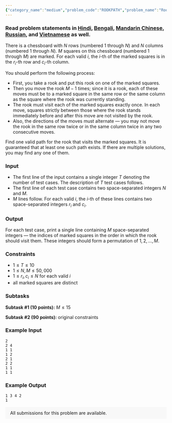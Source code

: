 ```yaml
---
{"category_name":"medium","problem_code":"ROOKPATH","problem_name":"Rook Path","problemComponents":{"constraints":"","constraintsState":false,"subtasks":"","subtasksState":false,"inputFormat":"","inputFormatState":false,"outputFormat":"","outputFormatState":false,"sampleTestCases":{}},"video_editorial_url":"https://youtu.be/c2vU4mi20u0","languages_supported":{"0":"CPP14","1":"C","2":"JAVA","3":"PYTH 3.6","4":"CPP17","5":"PYTH","6":"PYP3","7":"CS2","8":"ADA","9":"PYPY","10":"TEXT","11":"PAS fpc","12":"NODEJS","13":"RUBY","14":"PHP","15":"GO","16":"HASK","17":"TCL","18":"PERL","19":"SCALA","20":"LUA","21":"kotlin","22":"BASH","23":"JS","24":"LISP sbcl","25":"rust","26":"PAS gpc","27":"BF","28":"CLOJ","29":"R","30":"D","31":"CAML","32":"FORT","33":"ASM","34":"swift","35":"FS","36":"WSPC","37":"LISP clisp","38":"SQL","39":"SCM guile","40":"PERL6","41":"ERL","42":"CLPS","43":"ICK","44":"NICE","45":"PRLG","46":"ICON","47":"COB","48":"SCM chicken","49":"PIKE","50":"SCM qobi","51":"ST","52":"SQLQ","53":"NEM"},"max_timelimit":1,"source_sizelimit":50000,"problem_author":"ildar_adm","problem_tester":"","date_added":"27-11-2020","tags":{"0":"eulerian","1":"graphs","2":"ildar_adm","3":"ltime90","4":"medium"},"problem_difficulty_level":"Medium","best_tag":"Eulerian Tour","editorial_url":"https://discuss.codechef.com/problems/ROOKPATH","time":{"view_start_date":1104528600,"submit_start_date":1104528600,"visible_start_date":1104528600,"end_date":1735669800},"is_direct_submittable":false,"problemDiscussURL":"https://discuss.codechef.com/search?q=ROOKPATH","is_proctored":false,"visitedContests":{},"layout":"problem"}
---
```

### Read problem statements in [Hindi](https://www.codechef.com/download/translated/LTIME90/hindi/ROOKPATH.pdf), [Bengali](https://www.codechef.com/download/translated/LTIME90/bengali/ROOKPATH.pdf), [Mandarin Chinese](https://www.codechef.com/download/translated/LTIME90/mandarin/ROOKPATH.pdf), [Russian](https://www.codechef.com/download/translated/LTIME90/russian/ROOKPATH.pdf), and [Vietnamese](https://www.codechef.com/download/translated/LTIME90/vietnamese/ROOKPATH.pdf) as well.

There is a chessboard with $N$ rows (numbered $1$ through $N$) and $N$ columns (numbered $1$ through $N$). $M$ squares on this chessboard (numbered $1$ through $M$) are marked. For each valid $i$, the $i$-th of the marked squares is in the $r_i$-th row and $c_i$-th column.

You should perform the following process:
- First, you take a rook and put this rook on one of the marked squares.
- Then you move the rook $M-1$ times; since it is a rook, each of these moves must be to a marked square in the same row or the same column as the square where the rook was currently standing.
- The rook must visit each of the marked squares exactly once. In each move, squares strictly between those where the rook stands immediately before and after this move are not visited by the rook.
- Also, the directions of the moves must alternate ― you may not move the rook in the same row twice or in the same column twice in any two consecutive moves.

Find one valid path for the rook that visits the marked squares. It is guaranteed that at least one such path exists. If there are multiple solutions, you may find any one of them.

### Input
- The first line of the input contains a single integer $T$ denoting the number of test cases. The description of $T$ test cases follows.
- The first line of each test case contains two space-separated integers $N$ and $M$.
- $M$ lines follow. For each valid $i$, the $i$-th of these lines contains two space-separated integers $r_i$ and $c_i$.

### Output
For each test case, print a single line containing $M$ space-separated integers ― the indices of marked squares in the order in which the rook should visit them. These integers should form a permutation of $1, 2, \ldots, M$.

### Constraints
- $1 \le T \le 10$
- $1 \le N, M \le 50,000$
- $1 \le r_i, c_i \le N$ for each valid $i$
- all marked squares are distinct

### Subtasks
**Subtask #1 (10 points):** $M \le 15$

**Subtask #2 (90 points):** original constraints

### Example Input
```
2
2 4
1 1
1 2
2 1
2 2
1 1
1 1
```

### Example Output
```
1 3 4 2
1
```

<aside style='background: #f8f8f8;padding: 10px 15px;'><div>All submissions for this problem are available.</div></aside>